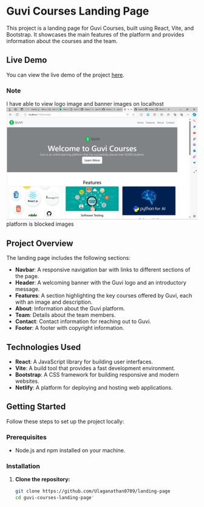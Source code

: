 # Guvi Courses Landing Page

This project is a landing page for Guvi Courses, built using React, Vite, and Bootstrap. It showcases the main features of the platform and provides information about the courses and the team.

## Live Demo

You can view the live demo of the project [here](https://guvilandingpage.netlify.app/).

### Note 

I have able to view logo image and banner images on localhost ![alt text](image.png) platform is blocked images

## Project Overview

The landing page includes the following sections:
- **Navbar**: A responsive navigation bar with links to different sections of the page.
- **Header**: A welcoming banner with the Guvi logo and an introductory message.
- **Features**: A section highlighting the key courses offered by Guvi, each with an image and description.
- **About**: Information about the Guvi platform.
- **Team**: Details about the team members.
- **Contact**: Contact information for reaching out to Guvi.
- **Footer**: A footer with copyright information.

## Technologies Used

- **React**: A JavaScript library for building user interfaces.
- **Vite**: A build tool that provides a fast development environment.
- **Bootstrap**: A CSS framework for building responsive and modern websites.
- **Netlify**: A platform for deploying and hosting web applications.

## Getting Started

Follow these steps to set up the project locally:

### Prerequisites

- Node.js and npm installed on your machine.

### Installation

1. **Clone the repository:**

   ```bash
   git clone https://github.com/Ulaganathan0709/landing-page
   cd guvi-courses-landing-page'

